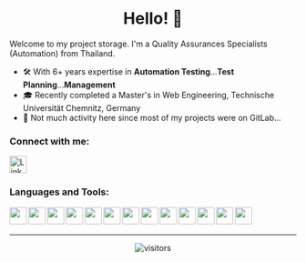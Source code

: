 <h1 align="center">Hello! 👋</h1>

Welcome to my project storage. I'm a Quality Assurances Specialists (Automation) from Thailand.
- 🛠  With 6+ years expertise in **Automation Testing**...**Test Planning**...**Management**
- 🎓 Recently completed a Master's in Web Engineering, Technische Universität Chemnitz, Germany
- 🌟 Not much activity here since most of my projects were on GitLab... 

### Connect with me:
<a href="https://www.linkedin.com/in/patboke-jitthamma-97671bb3" target="_blank">
    <img src="https://cdn.jsdelivr.net/gh/devicons/devicon@latest/icons/linkedin/linkedin-original.svg" alt="LinkedIn" width="30" />
</a>


### Languages and Tools:
<div>
<img align="left" width="30px" src="https://cdn.jsdelivr.net/gh/devicons/devicon/icons/csharp/csharp-original.svg"  />          
<img align="left" width="30px" src="https://cdn.jsdelivr.net/gh/devicons/devicon/icons/sqlite/sqlite-original.svg" />
<img align="left" width="30px" src="https://cdn.jsdelivr.net/gh/devicons/devicon/icons/html5/html5-original.svg" />
<img align="left" width="30px" src="https://cdn.jsdelivr.net/gh/devicons/devicon/icons/css3/css3-original.svg" />
<img align="left" width="30px" src="https://cdn.jsdelivr.net/gh/devicons/devicon/icons/selenium/selenium-original.svg" />
<img align="left" width="30px" src="https://cdn.jsdelivr.net/gh/devicons/devicon/icons/javascript/javascript-original.svg" />
<img align="left" width="30px" src="https://cdn.jsdelivr.net/gh/devicons/devicon/icons/typescript/typescript-original.svg" />
<img align="left" width="30px" src="https://cdn.jsdelivr.net/gh/devicons/devicon/icons/react/react-original.svg" />    
<img align="left" width="30px" src="https://cdn.jsdelivr.net/gh/devicons/devicon/icons/bootstrap/bootstrap-original.svg" />  
<img align="left" width="30px" src="https://cdn.jsdelivr.net/gh/devicons/devicon/icons/git/git-original.svg" />
<img align="left" width="30px" src="https://cdn.jsdelivr.net/gh/devicons/devicon@latest/icons/python/python-original.svg" />
<img align="left" width="30px" src="https://cdn.jsdelivr.net/gh/devicons/devicon@latest/icons/cypressio/cypressio-original.svg" />
<img align="left" width="30px" src="https://cdn.jsdelivr.net/gh/devicons/devicon@latest/icons/postman/postman-original.svg" />
</div>
<br><br>

<hr>
<p align="center">
<img src="https://komarev.com/ghpvc/?username=pjitthamma&label=PROFILE+VIEW&style=for-the-badge" alt="visitors" />
</p>
